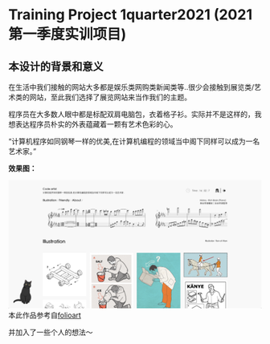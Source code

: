 # Training Project 1quarter2021 (2021第一季度实训项目)

## 本设计的背景和意义

在生活中我们接触的网站大多都是娱乐类网购类新闻类等..很少会接触到展览类/艺术类的网站，至此我们选择了展览网站来当作我们的主题。

程序员在大多数人眼中都是标配双肩电脑包，衣着格子衫。实际并不是这样的，我想表达程序员朴实的外表蕴藏着一颗有艺术色彩的心。

“计算机程序如同钢琴一样的优美,在计算机编程的领域当中阁下同样可以成为一名艺术家。”

**效果图：**

![sample](sample.png)
<br>
本此作品参考自[folioart](https://folioart.co.uk/illustrator/son-of-alan)

并加入了一些个人的想法～
